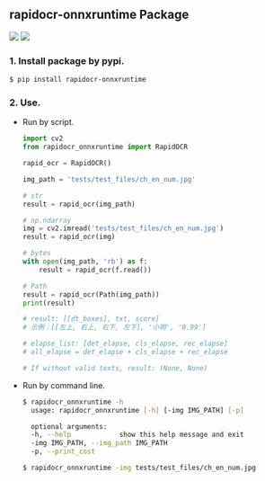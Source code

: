 ## rapidocr-onnxruntime Package
<p>
    <a href=""><img src="https://img.shields.io/badge/Python->=3.7,<=3.10-aff.svg"></a>
    <a href=""><img src="https://img.shields.io/badge/OS-Linux%2C%20Win%2C%20Mac-pink.svg"></a>
</p>

### 1. Install package by pypi.
```bash
$ pip install rapidocr-onnxruntime
```

### 2. Use.
- Run by script.
    ```python
    import cv2
    from rapidocr_onnxruntime import RapidOCR

    rapid_ocr = RapidOCR()

    img_path = 'tests/test_files/ch_en_num.jpg'

    # str
    result = rapid_ocr(img_path)

    # np.ndarray
    img = cv2.imread('tests/test_files/ch_en_num.jpg')
    result = rapid_ocr(img)

    # bytes
    with open(img_path, 'rb') as f:
        result = rapid_ocr(f.read())

    # Path
    result = rapid_ocr(Path(img_path))
    print(result)

    # result: [[dt_boxes], txt, score]
    # 示例：[[左上, 右上, 右下, 左下], '小明', '0.99']

    # elapse_list: [det_elapse, cls_elapse, rec_elapse]
    # all_elapse = det_elapse + cls_elapse + rec_elapse

    # If without valid texts, result: (None, None)
    ```

- Run by command line.
  ```bash
  $ rapidocr_onnxruntime -h
    usage: rapidocr_onnxruntime [-h] [-img IMG_PATH] [-p]

    optional arguments:
    -h, --help            show this help message and exit
    -img IMG_PATH, --img_path IMG_PATH
    -p, --print_cost

  $ rapidocr_onnxruntime -img tests/test_files/ch_en_num.jpg
  ```